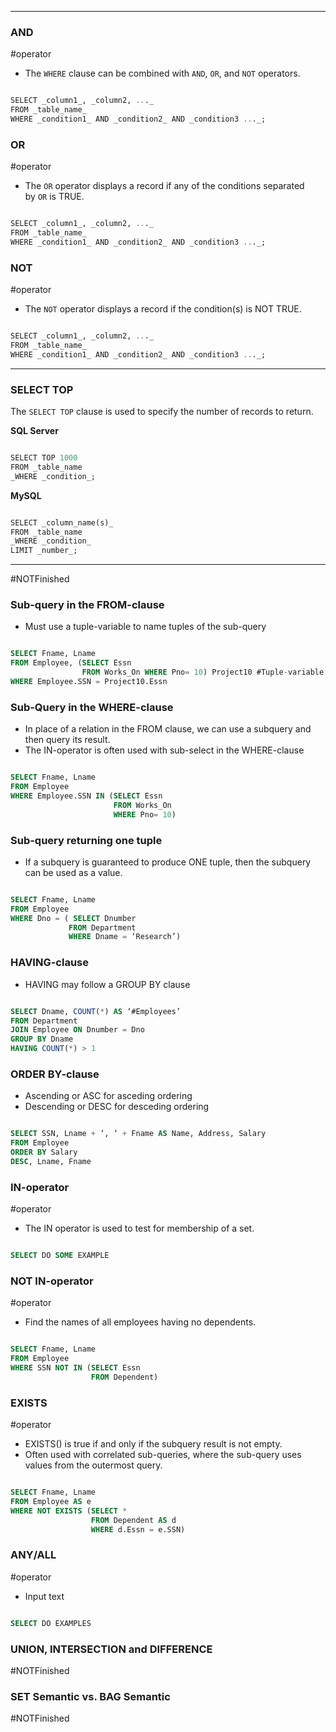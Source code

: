 ******

### AND
#operator 
* The `WHERE` clause can be combined with `AND`, `OR`, and `NOT` operators.
``` sql

SELECT _column1_, _column2, ..._  
FROM _table_name_  
WHERE _condition1_ AND _condition2_ AND _condition3 ..._;
```

### OR
#operator 

-   The `OR` operator displays a record if any of the conditions separated by `OR` is TRUE.
``` sql

SELECT _column1_, _column2, ..._  
FROM _table_name_  
WHERE _condition1_ AND _condition2_ AND _condition3 ..._;
```

### NOT
#operator 

* The `NOT` operator displays a record if the condition(s) is NOT TRUE.
``` sql

SELECT _column1_, _column2, ..._  
FROM _table_name_  
WHERE _condition1_ AND _condition2_ AND _condition3 ..._;
```


*****

### SELECT TOP 

The `SELECT TOP` clause is used to specify the number of records to return.

**SQL Server**
``` sql 

SELECT TOP 1000
FROM _table_name  
_WHERE _condition_;
```

**MySQL**
``` sql 

SELECT _column_name(s)_  
FROM _table_name  
_WHERE _condition_  
LIMIT _number_;
```


*****

#NOTFinished 


### Sub-query in the FROM-clause

* Must use a tuple-variable to name tuples of the sub-query
``` sql 

SELECT Fname, Lname 
FROM Employee, (SELECT Essn 
				FROM Works_On WHERE Pno= 10) Project10 #Tuple-variable 
WHERE Employee.SSN = Project10.Essn


```

### Sub-Query in the WHERE-clause

* In place of a relation in the FROM clause, we can use a subquery and then query its result.
* The IN-operator is often used with sub-select in the WHERE-clause
``` sql 

SELECT Fname, Lname 
FROM Employee 
WHERE Employee.SSN IN (SELECT Essn 
					   FROM Works_On 
					   WHERE Pno= 10)
```

### Sub-query returning one tuple 

* If a subquery is guaranteed to produce ONE tuple, then the subquery can be used as a value.
``` sql 

SELECT Fname, Lname 
FROM Employee 
WHERE Dno = ( SELECT Dnumber 
			 FROM Department 
			 WHERE Dname = ‘Research’)
```

### HAVING-clause

* HAVING may follow a GROUP BY clause
``` sql 

SELECT Dname, COUNT(*) AS ‘#Employees’ 
FROM Department 
JOIN Employee ON Dnumber = Dno 
GROUP BY Dname 
HAVING COUNT(*) > 1
```

### ORDER BY-clause

* Ascending or ASC for asceding ordering 
* Descending or DESC for desceding ordering
``` sql 

SELECT SSN, Lname + ‘, ‘ + Fname AS Name, Address, Salary 
FROM Employee 
ORDER BY Salary 
DESC, Lname, Fname
```


### IN-operator
#operator

* The IN operator is used to test for membership of a set.
``` sql 

SELECT DO SOME EXAMPLE

```

### NOT IN-operator
#operator

* Find the names of all employees having no dependents.
``` sql 

SELECT Fname, Lname 
FROM Employee 
WHERE SSN NOT IN (SELECT Essn 
				  FROM Dependent)

```


### EXISTS
#operator

* EXISTS() is true if and only if the subquery result is not empty.
* Often used with correlated sub-queries, where the sub-query uses values from the outermost query.
``` sql 

SELECT Fname, Lname 
FROM Employee AS e
WHERE NOT EXISTS (SELECT * 
				  FROM Dependent AS d 
				  WHERE d.Essn = e.SSN)

```

### ANY/ALL
#operator

* Input text 
``` sql 

SELECT DO EXAMPLES

```

### UNION, INTERSECTION and DIFFERENCE
#NOTFinished 


### SET Semantic vs. BAG Semantic
#NOTFinished 


